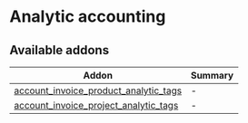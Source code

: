 Analytic accounting
===================

[//]: # (addons)

Available addons
----------------
**Addon** | **Summary**
--- | ---
[account_invoice_product_analytic_tags](account_invoice_product_analytic_tags/) | -
[account_invoice_project_analytic_tags](account_invoice_project_analytic_tags/) | -

[//]: # (end addons)